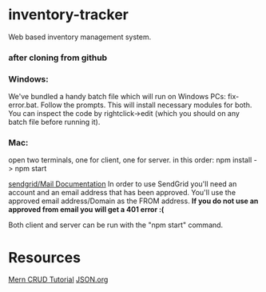 # inventory-tracker

Web based inventory management system.

### after cloning from github
### Windows:
We've bundled a handy batch file which will run on Windows PCs: fix-error.bat.
Follow the prompts. This will install necessary modules for both. 
You can inspect the code by rightclick->edit (which you should on any batch file before running it).
### Mac: 
open two terminals, one for client, one for server. in this order: 
npm install -> npm start

[sendgrid/Mail Documentation](https://www.npmjs.com/package/@sendgrid/mail)
In order to use SendGrid you'll need an account and an email address that has been approved. You'll use the approved email address/Domain as the FROM address. **If you do not use an approved from email you will get a 401 error :(**

Both client and server can be run with the "npm start" command.

# Resources

[Mern CRUD Tutorial](https://www.djamware.com/post/59faec0a80aca7739224ee1f/building-crud-web-application-using-mern-stack)
[JSON.org](https://www.json.org/json-en.html)
